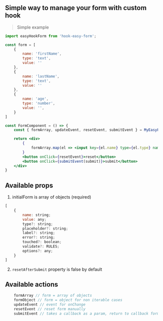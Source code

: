 ## Simple way to manage your form with custom hook

> Simple example

```jsx
import easyHookForm from 'hook-easy-form';

const form = [
	{
		name: 'firstName',
		type: 'text',
		value: ''
	},
	{
		name: 'lastName',
		type: 'text',
		value: ''
	},
	{
		name: 'age',
		type: 'number',
		value: '',
	}
]

const FormComponent = () => {
	const {	formArray, updateEvent, resetEvent, submitEvent } = MyEasyForm({ initialForm: form, });

	return <div>
		{
			formArray.map(el => <input key={el.name} type={el.type} name={el.name} value={el.value} onChange={updateEvent} />)
		}
		<button onClick={resetEvent}>reset</button>
		<button onClick={submitEvent(submit)}>submit</button>
	</div>
}

```

## Available props 

1. initialForm is array of objects (required)
```javascript
[
	{
		name: string;
		value: any;
		type?: string;
		placeholder?: string;
		label?: string;
		error?: string;
		touched?: boolean;
		validate?: RULES;
		options?: any;
	}
]
```
2. `resetAfterSubmit` property is false by default 

## Available actions

```javascript
	formArray // form = array of objects
	formObject // form = object for non iterable cases
	updateEvent // event for onChange 
	resetEvent // reset form manually
	submitEvent // takes a callback as a param, return to callback formatted object
```
